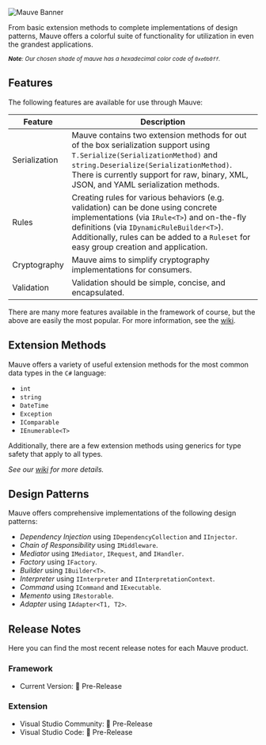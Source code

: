 ![Mauve Banner](/.resources/mauve-banner.png "Mauve Banner")

From basic extension methods to complete implementations of design patterns, Mauve offers a colorful suite of functionality for utilization in even the grandest applications.

<sub>***Note**: Our chosen shade of mauve has a hexadecimal color code of `0xe0b0ff`.*</sub>

## Features
The following features are available for use through Mauve:

|Feature|Description|
|-|-|
|Serialization|Mauve contains two extension methods for out of the box serialization support using `T.Serialize(SerializationMethod)` and `string.Deserialize(SerializationMethod)`. There is currently support for raw, binary, XML, JSON, and YAML serialization methods.|
|Rules|Creating rules for various behaviors (e.g. validation) can be done using concrete implementations (via `IRule<T>`) and on-the-fly definitions (via `IDynamicRuleBuilder<T>`). Additionally, rules can be added to a `Ruleset` for easy group creation and application.|
|Cryptography|Mauve aims to simplify cryptography implementations for consumers.|
|Validation|Validation should be simple, concise, and encapsulated.|

There are many more features available in the framework of course, but the above are easily the most popular. For more information, see the [wiki](https://github.com/tacosontitan/Mauve/wiki).

## Extension Methods
Mauve offers a variety of useful extension methods for the most common data types in the `C#` language:

 - `int`
 - `string`
 - `DateTime`
 - `Exception`
 - `IComparable`
 - `IEnumerable<T>`

 Additionally, there are a few extension methods using generics for type safety that apply to all types.

*See our [wiki](https://github.com/tacosontitan/Mauve/wiki/Mauve.Extensibility) for more details.*

## Design Patterns
Mauve offers comprehensive implementations of the following design patterns:

 - *Dependency Injection* using `IDependencyCollection` and `IInjector`.
 - *Chain of Responsibility* using `IMiddleware`.
 - *Mediator* using `IMediator`, `IRequest`, and `IHandler`.
 - *Factory* using `IFactory`.
 - *Builder* using `IBuilder<T>`.
 - *Interpreter* using `IInterpreter` and `IInterpretationContext`.
 - *Command* using `ICommand` and `IExecutable`.
 - *Memento* using `IRestorable`.
 - *Adapter* using `IAdapter<T1, T2>`.

## Release Notes
Here you can find the most recent release notes for each Mauve product.

### Framework
 - Current Version: 🐣 Pre-Release

### Extension
 - Visual Studio Community: 🐣 Pre-Release
 - Visual Studio Code: 🐣 Pre-Release